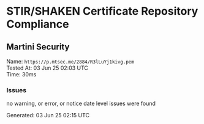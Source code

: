 # STIR/SHAKEN Certificate Repository Compliance

## Martini Security

Name: `https://p.mtsec.me/2884/R3lLuYj1kivg.pem`\
Tested At: 03 Jun 25 02:03 UTC\
Time: 30ms

### Issues

no warning, or error, or notice date level issues were found

Generated: 03 Jun 25 02:15 UTC